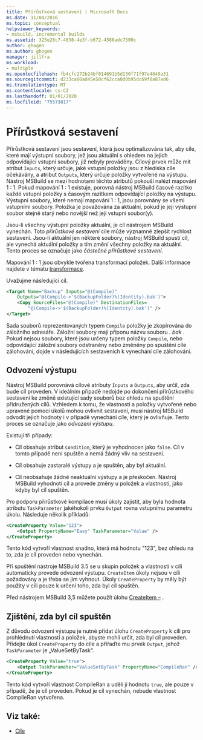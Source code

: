 ```yaml
---
title: Přírůstková sestavení | Microsoft Docs
ms.date: 11/04/2016
ms.topic: conceptual
helpviewer_keywords:
- msbuild, incremental builds
ms.assetid: 325e28c7-4838-4e3f-b672-4586adc7500c
author: ghogen
ms.author: ghogen
manager: jillfra
ms.workload:
- multiple
ms.openlocfilehash: fb4cfc272b24bf014691b5d130f71f97e4849a31
ms.sourcegitcommit: d233ca00ad45e50cf62cca0d0b95dc69f0a87ad6
ms.translationtype: MT
ms.contentlocale: cs-CZ
ms.lasthandoff: 01/01/2020
ms.locfileid: "75573817"
---
```

# <a name="incremental-builds"></a>Přírůstková sestavení

Přírůstková sestavení jsou sestavení, která jsou optimalizována tak, aby cíle, které mají výstupní soubory, jež jsou aktuální s ohledem na jejich odpovídající vstupní soubory, již nebyly prováděny. Cílový prvek může mít atribut `Inputs`, který určuje, jaké vstupní položky jsou z hlediska cíle očekávány, a atribut `Outputs`, který určuje položky vytvořené na výstupu. Nástroj MSBuild se mezi hodnotami těchto atributů pokouší nalézt mapování 1 : 1. Pokud mapování 1 : 1 existuje, porovná nástroj MSBuild časové razítko každé vstupní položky s časovým razítkem odpovídající položky na výstupu. Výstupní soubory, které nemají mapování 1 : 1, jsou porovnány se všemi vstupními soubory. Položka je považována za aktuální, pokud je její výstupní soubor stejně starý nebo novější než její vstupní soubor(y).

Jsou-li všechny výstupní položky aktuální, je cíl nástrojem MSBuild vynechán. Toto *přírůstkové sestavení* cíle může významně zlepšit rychlost sestavení. Jsou-li aktuální jen některé soubory, nástroj MSBuild spustí cíl, ale vynechá aktuální položky a tím změní všechny položky na aktuální. Tento proces se označuje jako *částečné přírůstkové sestavení*.

Mapování 1 : 1 jsou obvykle tvořena transformací položek. Další informace najdete v tématu [transformace](../msbuild/msbuild-transforms.md).

 Uvažujme následující cíl.

```xml
<Target Name="Backup" Inputs="@(Compile)"
    Outputs="@(Compile->'$(BackupFolder)%(Identity).bak')">
    <Copy SourceFiles="@(Compile)" DestinationFiles=
        "@(Compile->'$(BackupFolder)%(Identity).bak')" />
</Target>
```

Sada souborů reprezentovaných typem `Compile` položky je zkopírována do záložního adresáře. Záložní soubory mají příponu názvu souboru *. bak* . Pokud nejsou soubory, které jsou určeny typem položky `Compile`, nebo odpovídající záložní soubory odstraněny nebo změněny po spuštění cíle zálohování, dojde v následujících sestaveních k vynechání cíle zálohování.

## <a name="output-inference"></a>Odvození výstupu

Nástroj MSBuild porovnává cílové atributy `Inputs` a `Outputs`, aby určil, zda bude cíl proveden. V ideálním případě nedojde po dokončení přírůstkového sestavení ke změně existující sady souborů bez ohledu na spuštění přidružených cílů. Vzhledem k tomu, že vlastnosti a položky vytvořené nebo upravené pomocí úkolů mohou ovlivnit sestavení, musí nástroj MSBuild odvodit jejich hodnoty i v případě vynechání cíle, který je ovlivňuje. Tento proces se označuje jako *odvození výstupu*.

Existují tři případy:

- Cíl obsahuje atribut `Condition`, který je vyhodnocen jako `false`. Cíl v tomto případě není spuštěn a nemá žádný vliv na sestavení.

- Cíl obsahuje zastaralé výstupy a je spuštěn, aby byl aktuální.

- Cíl neobsahuje žádné neaktuální výstupy a je přeskočen. Nástroj MSBuild vyhodnotí cíl a provede změny u položek a vlastností, jako kdyby byl cíl spuštěn.

Pro podporu přírůstkové kompilace musí úkoly zajistit, aby byla hodnota atributu `TaskParameter` jakéhokoli prvku `Output` rovna vstupnímu parametru úkolu. Následuje několik příkladů:

```xml
<CreateProperty Value="123">
    <Output PropertyName="Easy" TaskParameter="Value" />
</CreateProperty>
```

Tento kód vytvoří vlastnost snadno, která má hodnotu "123", bez ohledu na to, zda je cíl proveden nebo vynechán.

Při spuštění nástroje MSBuild 3.5 se u skupin položek a vlastností v cíli automaticky provede odvození výstupu. `CreateItem` úkoly nejsou v cíli požadovány a je třeba se jim vyhnout. Úkoly `CreateProperty` by měly být použity v cíli pouze k určení toho, zda byl cíl spuštěn.

Před nástrojem MSBuild 3,5 můžete použít úlohu [CreateItem –](../msbuild/createitem-task.md) .

## <a name="determine-whether-a-target-has-been-run"></a>Zjištění, zda byl cíl spuštěn

Z důvodu odvození výstupu je nutné přidat úlohu `CreateProperty` k cíli pro prohlédnutí vlastností a položek, abyste mohli určit, zda byl cíl proveden. Přidejte úkol `CreateProperty` do cíle a přiřaďte mu prvek `Output`, jehož `TaskParameter` je „ValueSetByTask“.

```xml
<CreateProperty Value="true">
    <Output TaskParameter="ValueSetByTask" PropertyName="CompileRan" />
</CreateProperty>
```

Tento kód vytvoří vlastnost CompileRan a udělí jí hodnotu `true`, ale pouze v případě, že je cíl proveden. Pokud je cíl vynechán, nebude vlastnost CompileRan vytvořena.

## <a name="see-also"></a>Viz také:
- [Cíle](../msbuild/msbuild-targets.md)
